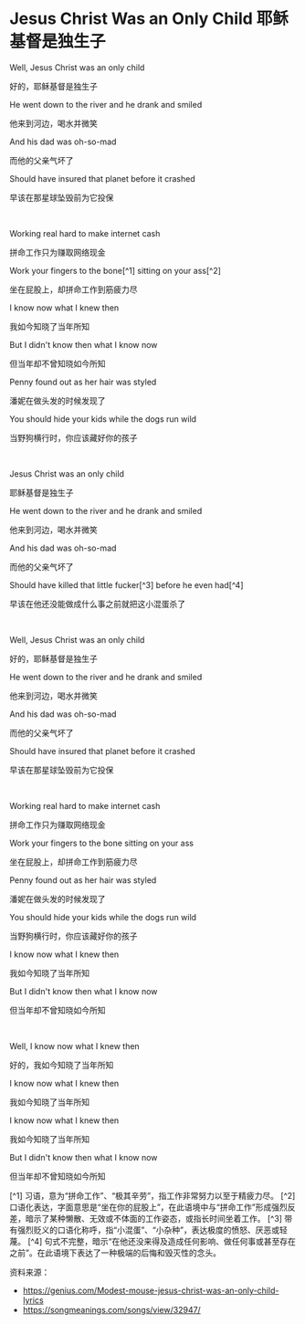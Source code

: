 # Jesus Christ Was an Only Child 耶稣基督是独生子

Well, Jesus Christ was an only child

好的，耶稣基督是独生子

He went down to the river and he drank and smiled

他来到河边，喝水并微笑

And his dad was oh-so-mad

而他的父亲气坏了

Should have insured that planet before it crashed

早该在那星球坠毁前为它投保

<br>

Working real hard to make internet cash

拼命工作只为赚取网络现金

Work your fingers to the bone[^1] sitting on your ass[^2]

坐在屁股上，却拼命工作到筋疲力尽

I know now what I knew then

我如今知晓了当年所知

But I didn't know then what I know now

但当年却不曾知晓如今所知

Penny found out as her hair was styled

潘妮在做头发的时候发现了

You should hide your kids while the dogs run wild

当野狗横行时，你应该藏好你的孩子

<br>

Jesus Christ was an only child

耶稣基督是独生子

He went down to the river and he drank and smiled

他来到河边，喝水并微笑

And his dad was oh-so-mad

而他的父亲气坏了

Should have killed that little fucker[^3] before he even had[^4]

早该在他还没能做成什么事之前就把这小混蛋杀了

<br>

Well, Jesus Christ was an only child

好的，耶稣基督是独生子

He went down to the river and he drank and smiled

他来到河边，喝水并微笑

And his dad was oh-so-mad

而他的父亲气坏了

Should have insured that planet before it crashed

早该在那星球坠毁前为它投保

<br>

Working real hard to make internet cash

拼命工作只为赚取网络现金

Work your fingers to the bone sitting on your ass

坐在屁股上，却拼命工作到筋疲力尽

Penny found out as her hair was styled

潘妮在做头发的时候发现了

You should hide your kids while the dogs run wild

当野狗横行时，你应该藏好你的孩子

I know now what I knew then

我如今知晓了当年所知

But I didn't know then what I know now

但当年却不曾知晓如今所知

<br>

Well, I know now what I knew then

好的，我如今知晓了当年所知

I know now what I knew then

我如今知晓了当年所知

I know now what I knew then

我如今知晓了当年所知

But I didn't know then what I know now

但当年却不曾知晓如今所知


[^1] 习语，意为“拼命工作”、“极其辛劳”，指工作非常努力以至于精疲力尽。
[^2] 口语化表达，字面意思是“坐在你的屁股上”，在此语境中与“拼命工作”形成强烈反差，暗示了某种懒散、无效或不体面的工作姿态，或指长时间坐着工作。
[^3] 带有强烈贬义的口语化称呼，指“小混蛋”、“小杂种”，表达极度的愤怒、厌恶或轻蔑。
[^4] 句式不完整，暗示“在他还没来得及造成任何影响、做任何事或甚至存在之前”。在此语境下表达了一种极端的后悔和毁灭性的念头。


资料来源：
- https://genius.com/Modest-mouse-jesus-christ-was-an-only-child-lyrics
- https://songmeanings.com/songs/view/32947/
